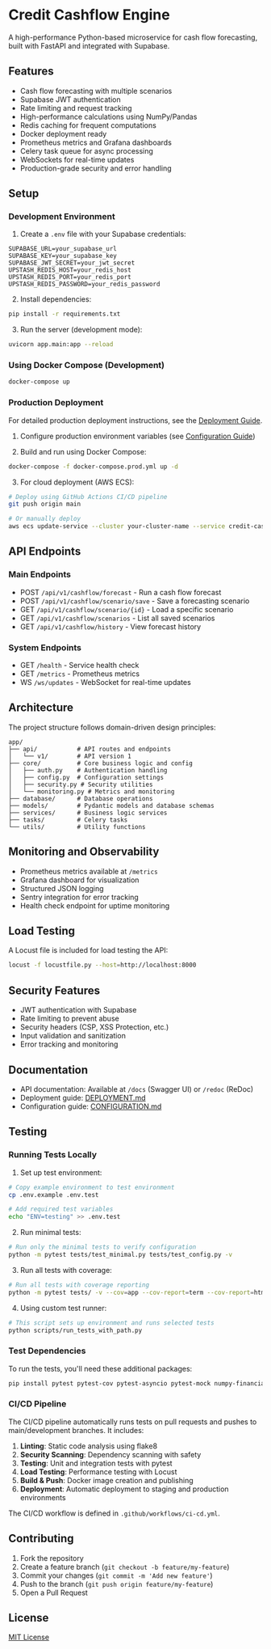 # Credit Cashflow Engine

A high-performance Python-based microservice for cash flow forecasting, built with FastAPI and integrated with Supabase.

## Features

- Cash flow forecasting with multiple scenarios
- Supabase JWT authentication
- Rate limiting and request tracking
- High-performance calculations using NumPy/Pandas
- Redis caching for frequent computations
- Docker deployment ready
- Prometheus metrics and Grafana dashboards
- Celery task queue for async processing
- WebSockets for real-time updates
- Production-grade security and error handling

## Setup

### Development Environment

1. Create a `.env` file with your Supabase credentials:
```env
SUPABASE_URL=your_supabase_url
SUPABASE_KEY=your_supabase_key
SUPABASE_JWT_SECRET=your_jwt_secret
UPSTASH_REDIS_HOST=your_redis_host
UPSTASH_REDIS_PORT=your_redis_port
UPSTASH_REDIS_PASSWORD=your_redis_password
```

2. Install dependencies:
```bash
pip install -r requirements.txt
```

3. Run the server (development mode):
```bash
uvicorn app.main:app --reload
```

### Using Docker Compose (Development)

```bash
docker-compose up
```

### Production Deployment

For detailed production deployment instructions, see the [Deployment Guide](docs/DEPLOYMENT.md).

1. Configure production environment variables (see [Configuration Guide](docs/CONFIGURATION.md))

2. Build and run using Docker Compose:
```bash
docker-compose -f docker-compose.prod.yml up -d
```

3. For cloud deployment (AWS ECS):
```bash
# Deploy using GitHub Actions CI/CD pipeline
git push origin main

# Or manually deploy
aws ecs update-service --cluster your-cluster-name --service credit-cashflow-engine --force-new-deployment
```

## API Endpoints

### Main Endpoints

- POST `/api/v1/cashflow/forecast` - Run a cash flow forecast
- POST `/api/v1/cashflow/scenario/save` - Save a forecasting scenario
- GET `/api/v1/cashflow/scenario/{id}` - Load a specific scenario
- GET `/api/v1/cashflow/scenarios` - List all saved scenarios
- GET `/api/v1/cashflow/history` - View forecast history

### System Endpoints

- GET `/health` - Service health check
- GET `/metrics` - Prometheus metrics
- WS `/ws/updates` - WebSocket for real-time updates

## Architecture

The project structure follows domain-driven design principles:
```
app/
├── api/           # API routes and endpoints
│   └── v1/        # API version 1
├── core/          # Core business logic and config
│   ├── auth.py    # Authentication handling
│   ├── config.py  # Configuration settings
│   ├── security.py # Security utilities
│   └── monitoring.py # Metrics and monitoring
├── database/      # Database operations
├── models/        # Pydantic models and database schemas
├── services/      # Business logic services
├── tasks/         # Celery tasks
└── utils/         # Utility functions
```

## Monitoring and Observability

- Prometheus metrics available at `/metrics`
- Grafana dashboard for visualization
- Structured JSON logging
- Sentry integration for error tracking
- Health check endpoint for uptime monitoring

## Load Testing

A Locust file is included for load testing the API:

```bash
locust -f locustfile.py --host=http://localhost:8000
```

## Security Features

- JWT authentication with Supabase
- Rate limiting to prevent abuse
- Security headers (CSP, XSS Protection, etc.)
- Input validation and sanitization
- Error tracking and monitoring

## Documentation

- API documentation: Available at `/docs` (Swagger UI) or `/redoc` (ReDoc)
- Deployment guide: [DEPLOYMENT.md](docs/DEPLOYMENT.md)
- Configuration guide: [CONFIGURATION.md](docs/CONFIGURATION.md)

## Testing

### Running Tests Locally

1. Set up test environment:
```bash
# Copy example environment to test environment
cp .env.example .env.test

# Add required test variables
echo "ENV=testing" >> .env.test
```

2. Run minimal tests:
```bash
# Run only the minimal tests to verify configuration
python -m pytest tests/test_minimal.py tests/test_config.py -v
```

3. Run all tests with coverage:
```bash
# Run all tests with coverage reporting
python -m pytest tests/ -v --cov=app --cov-report=term --cov-report=html
```

4. Using custom test runner:
```bash
# This script sets up environment and runs selected tests
python scripts/run_tests_with_path.py
```

### Test Dependencies

To run the tests, you'll need these additional packages:
```bash
pip install pytest pytest-cov pytest-asyncio pytest-mock numpy-financial pandas python-jose
```

### CI/CD Pipeline

The CI/CD pipeline automatically runs tests on pull requests and pushes to main/development branches. It includes:

1. **Linting**: Static code analysis using flake8
2. **Security Scanning**: Dependency scanning with safety
3. **Testing**: Unit and integration tests with pytest
4. **Load Testing**: Performance testing with Locust
5. **Build & Push**: Docker image creation and publishing
6. **Deployment**: Automatic deployment to staging and production environments

The CI/CD workflow is defined in `.github/workflows/ci-cd.yml`.

## Contributing

1. Fork the repository
2. Create a feature branch (`git checkout -b feature/my-feature`)
3. Commit your changes (`git commit -m 'Add new feature'`)
4. Push to the branch (`git push origin feature/my-feature`)
5. Open a Pull Request

## License

[MIT License](LICENSE)
